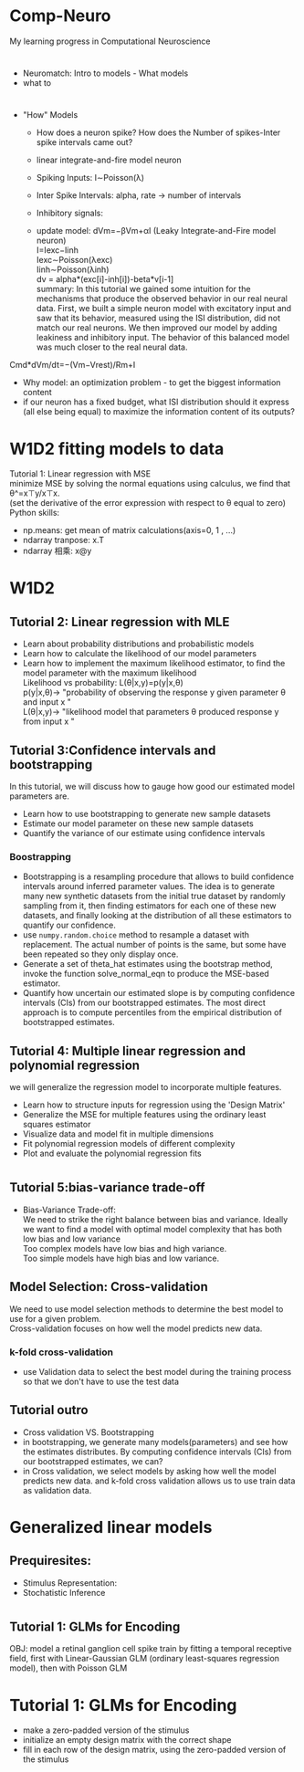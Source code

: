 # Comp-Neuro
My learning progress in Computational Neuroscience

# 
- Neuromatch: Intro to models - What models
- what to 
# 
- "How" Models
  - How does a neuron spike? How does the Number of spikes-Inter spike intervals came out?
  - linear integrate-and-fire model neuron
  - Spiking Inputs: I∼Poisson(λ)
  - Inter Spike Intervals: alpha, rate -> number of intervals
 
  - Inhibitory signals:
  - update model: dVm=−βVm+αI   (Leaky Integrate-and-Fire model neuron)  
I=Iexc−Iinh  
Iexc∼Poisson(λexc)  
Iinh∼Poisson(λinh)  
dv = alpha*(exc[i]-inh[i])-beta*v[i-1]  
summary: In this tutorial we gained some intuition for the mechanisms that produce the observed behavior in our real neural data. First, we built a simple neuron model with excitatory input and saw that its behavior, measured using the ISI distribution, did not match our real neurons. We then improved our model by adding leakiness and inhibitory input. The behavior of this balanced model was much closer to the real neural data.  

Cmd\*dVm/dt=−(Vm−Vrest)/Rm+I  
- Why model: an optimization problem - to get the biggest information content  
- if our neuron has a fixed budget, what ISI distribution should it express (all else being equal) to maximize the information content of its outputs?  
#  W1D2 fitting models to data
  Tutorial 1: Linear regression with MSE  
  minimize  MSE by solving the normal equations using calculus, we find that θ^=x⊤y/x⊤x.  
  (set the derivative of the error expression with respect to  θ  equal to zero)
  Python skills:  
  - np.means: get mean of matrix calculations(axis=0, 1 , ...)  
  - ndarray tranpose: x.T  
  - ndarray 相乘: x@y  

#  W1D2 
## Tutorial 2:  Linear regression with MLE  
- Learn about probability distributions and probabilistic models
- Learn how to calculate the likelihood of our model parameters
- Learn how to implement the maximum likelihood estimator, to find the model parameter with the maximum likelihood  
Likelihood vs probability:
L(θ|x,y)=p(y|x,θ)  
p(y|x,θ)→  "probability of observing the response  y  given parameter  θ  and input  x "  
L(θ|x,y)→  "likelihood model that parameters  θ  produced response  y  from input  x "
  
## Tutorial 3:Confidence intervals and bootstrapping  
In this tutorial, we will discuss how to gauge how good our estimated model parameters are.  
- Learn how to use bootstrapping to generate new sample datasets
- Estimate our model parameter on these new sample datasets
- Quantify the variance of our estimate using confidence intervals
### Boostrapping
- Bootstrapping is a resampling procedure that allows to build confidence intervals around inferred parameter values. The idea is to generate many new synthetic datasets from the initial true dataset by randomly sampling from it, then finding estimators for each one of these new datasets, and finally looking at the distribution of all these estimators to quantify our confidence.
- use ```numpy.random.choice``` method to resample a dataset with replacement. The actual number of points is the same, but some have been repeated so they only display once.
- Generate a set of theta_hat estimates using the bootstrap method, invoke the function solve_normal_eqn to produce the MSE-based estimator.
- Quantify how uncertain our estimated slope is by computing confidence intervals (CIs) from our bootstrapped estimates. The most direct approach is to compute percentiles from the empirical distribution of bootstrapped estimates.
## Tutorial 4: Multiple linear regression and polynomial regression
we will generalize the regression model to incorporate multiple features.  
- Learn how to structure inputs for regression using the 'Design Matrix'
- Generalize the MSE for multiple features using the ordinary least squares estimator
- Visualize data and model fit in multiple dimensions
- Fit polynomial regression models of different complexity
- Plot and evaluate the polynomial regression fits

# 
## Tutorial 5:bias-variance trade-off
- Bias-Variance Trade-off:   
We need to strike the right balance between bias and variance. Ideally we want to find a model with optimal model complexity that has both low bias and low variance  
Too complex models have low bias and high variance.  
Too simple models have high bias and low variance.  
##  Model Selection: Cross-validation
We need to use model selection methods to determine the best model to use for a given problem.  
Cross-validation focuses on how well the model predicts new data.    
 ### k-fold cross-validation
- use Validation data to select the best model during the training process so that we don't have to use the test data

## Tutorial outro
- Cross validation VS. Bootstrapping
- in bootstrapping, we generate many models(parameters) and see how the estimates distributes. By computing confidence intervals (CIs) from our bootstrapped estimates, we can?
- in Cross validation, we select models by asking how well the model predicts new data. and k-fold cross validation allows us to use train data as validation data.

# Generalized linear models
## Prequiresites:
- Stimulus Representation:
- Stochatistic Inference
# 
## Tutorial 1: GLMs for Encoding
OBJ: model a retinal ganglion cell spike train by fitting a temporal receptive field, first with Linear-Gaussian GLM (ordinary least-squares regression model), then with Poisson GLM  

#  Tutorial 1: GLMs for Encoding
- make a zero-padded version of the stimulus
- initialize an empty design matrix with the correct shape
- fill in each row of the design matrix, using the zero-padded version of the stimulus
